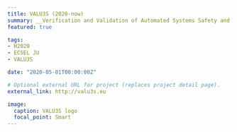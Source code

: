 ```yaml
---
title: VALU3S (2020-now)
summary: __Verification and Validation of Automated Systems Safety and Security__ - is an H2020 ECSEL JU project that aims to evaluate the state-of-the-art V&V methods and tools, and design a multi-domain framework to create a clear structure around the components and elements needed to conduct the V&V process.
featured: true

tags:
- H2020
- ECSEL JU
- VALU3S

date: "2020-05-01T00:00:00Z"

# Optional external URL for project (replaces project detail page).
external_link: http://valu3s.eu

image:
  caption: VALU3S logo
  focal_point: Smart
---
```

